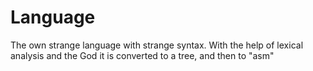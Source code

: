 # Language
The own strange language with strange syntax. With the help of lexical analysis and the God it is converted to a tree, and then to "asm"
